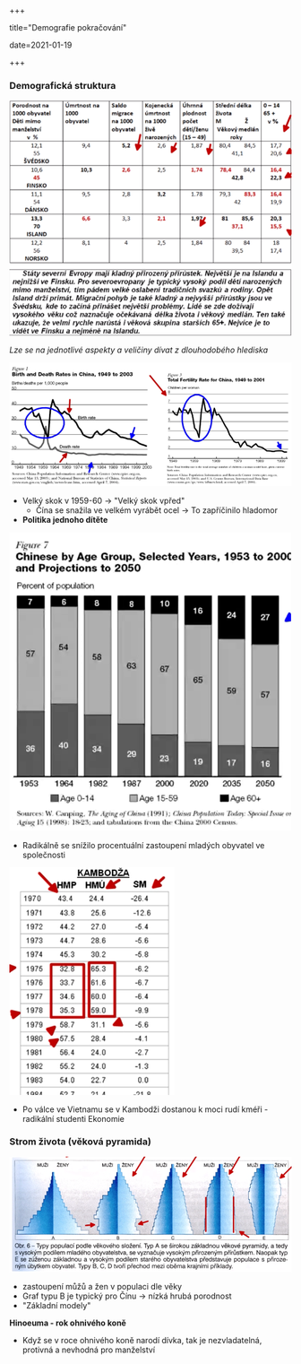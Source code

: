 +++

title="Demografie pokračování"

date=2021-01-19

+++

### Demografická struktura

![](https://github.com/cervthecoder/github_images/blob/master/Screenshot%202021-01-19%20at%2015.39.02.png?raw=true)



*Lze se na jednotlivé aspekty a veličiny dívat z dlouhodobého hlediska*

![](https://github.com/cervthecoder/github_images/blob/master/Screenshot%202021-01-19%20at%2015.43.53.png?raw=true)

- Velký skok v 1959-60 $\to$ "Velký skok vpřed"
  - Čína se snažila ve velkém vyrábět ocel $\to$ To zapříčinilo hladomor
-  **Politika jednoho dítěte**

![](https://github.com/cervthecoder/github_images/blob/master/Screenshot%202021-01-19%20at%2015.53.17.png?raw=true)

- Radikálně se snížilo procentuální zastoupení mladých obyvatel ve společnosti

![](https://github.com/cervthecoder/github_images/blob/master/Screenshot%202021-01-19%20at%2015.59.15.png?raw=true)

- Po válce ve Vietnamu se v Kambodži dostanou k moci rudí kméři - radikální studenti Ekonomie 

### Strom života (věková pyramida)

![](https://github.com/cervthecoder/github_images/blob/master/Screenshot%202021-01-19%20at%2016.02.01.png?raw=true)



- zastoupení můžů a žen v populaci dle věky
- Graf typu B je typický pro Čínu $\to$ nízká hrubá porodnost
- "Základní modely"

**Hinoeuma - rok ohnivého koně**

- Když se v roce ohnivého koně narodí dívka, tak je nezvladatelná, protivná a nevhodná pro manželství

